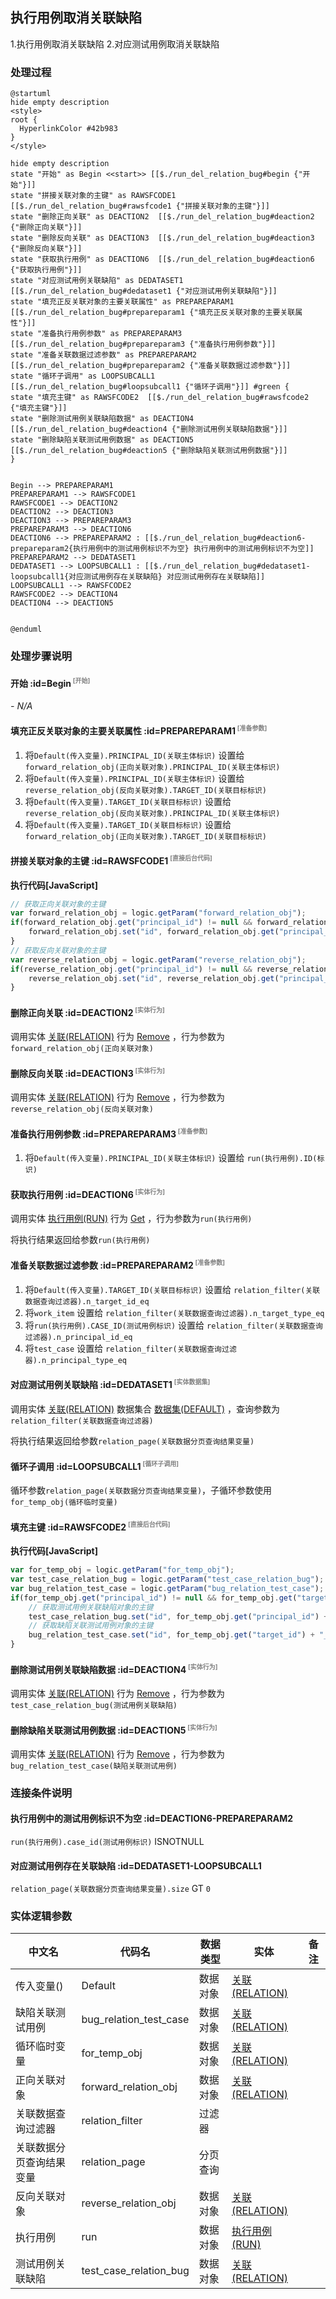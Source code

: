 ## 执行用例取消关联缺陷 <!-- {docsify-ignore-all} -->

   1.执行用例取消关联缺陷 2.对应测试用例取消关联缺陷

### 处理过程

```plantuml
@startuml
hide empty description
<style>
root {
  HyperlinkColor #42b983
}
</style>

hide empty description
state "开始" as Begin <<start>> [[$./run_del_relation_bug#begin {"开始"}]]
state "拼接关联对象的主键" as RAWSFCODE1  [[$./run_del_relation_bug#rawsfcode1 {"拼接关联对象的主键"}]]
state "删除正向关联" as DEACTION2  [[$./run_del_relation_bug#deaction2 {"删除正向关联"}]]
state "删除反向关联" as DEACTION3  [[$./run_del_relation_bug#deaction3 {"删除反向关联"}]]
state "获取执行用例" as DEACTION6  [[$./run_del_relation_bug#deaction6 {"获取执行用例"}]]
state "对应测试用例关联缺陷" as DEDATASET1  [[$./run_del_relation_bug#dedataset1 {"对应测试用例关联缺陷"}]]
state "填充正反关联对象的主要关联属性" as PREPAREPARAM1  [[$./run_del_relation_bug#prepareparam1 {"填充正反关联对象的主要关联属性"}]]
state "准备执行用例参数" as PREPAREPARAM3  [[$./run_del_relation_bug#prepareparam3 {"准备执行用例参数"}]]
state "准备关联数据过滤参数" as PREPAREPARAM2  [[$./run_del_relation_bug#prepareparam2 {"准备关联数据过滤参数"}]]
state "循环子调用" as LOOPSUBCALL1  [[$./run_del_relation_bug#loopsubcall1 {"循环子调用"}]] #green {
state "填充主键" as RAWSFCODE2  [[$./run_del_relation_bug#rawsfcode2 {"填充主键"}]]
state "删除测试用例关联缺陷数据" as DEACTION4  [[$./run_del_relation_bug#deaction4 {"删除测试用例关联缺陷数据"}]]
state "删除缺陷关联测试用例数据" as DEACTION5  [[$./run_del_relation_bug#deaction5 {"删除缺陷关联测试用例数据"}]]
}


Begin --> PREPAREPARAM1
PREPAREPARAM1 --> RAWSFCODE1
RAWSFCODE1 --> DEACTION2
DEACTION2 --> DEACTION3
DEACTION3 --> PREPAREPARAM3
PREPAREPARAM3 --> DEACTION6
DEACTION6 --> PREPAREPARAM2 : [[$./run_del_relation_bug#deaction6-prepareparam2{执行用例中的测试用例标识不为空} 执行用例中的测试用例标识不为空]]
PREPAREPARAM2 --> DEDATASET1
DEDATASET1 --> LOOPSUBCALL1 : [[$./run_del_relation_bug#dedataset1-loopsubcall1{对应测试用例存在关联缺陷} 对应测试用例存在关联缺陷]]
LOOPSUBCALL1 --> RAWSFCODE2
RAWSFCODE2 --> DEACTION4
DEACTION4 --> DEACTION5


@enduml
```


### 处理步骤说明

#### 开始 :id=Begin<sup class="footnote-symbol"> <font color=gray size=1>[开始]</font></sup>



*- N/A*
#### 填充正反关联对象的主要关联属性 :id=PREPAREPARAM1<sup class="footnote-symbol"> <font color=gray size=1>[准备参数]</font></sup>



1. 将`Default(传入变量).PRINCIPAL_ID(关联主体标识)` 设置给  `forward_relation_obj(正向关联对象).PRINCIPAL_ID(关联主体标识)`
2. 将`Default(传入变量).PRINCIPAL_ID(关联主体标识)` 设置给  `reverse_relation_obj(反向关联对象).TARGET_ID(关联目标标识)`
3. 将`Default(传入变量).TARGET_ID(关联目标标识)` 设置给  `reverse_relation_obj(反向关联对象).PRINCIPAL_ID(关联主体标识)`
4. 将`Default(传入变量).TARGET_ID(关联目标标识)` 设置给  `forward_relation_obj(正向关联对象).TARGET_ID(关联目标标识)`

#### 拼接关联对象的主键 :id=RAWSFCODE1<sup class="footnote-symbol"> <font color=gray size=1>[直接后台代码]</font></sup>



<p class="panel-title"><b>执行代码[JavaScript]</b></p>

```javascript
// 获取正向关联对象的主键
var forward_relation_obj = logic.getParam("forward_relation_obj");
if(forward_relation_obj.get("principal_id") != null && forward_relation_obj.get("target_id") != null){
    forward_relation_obj.set("id", forward_relation_obj.get("principal_id") + "_" + forward_relation_obj.get("target_id"));
}
// 获取反向关联对象的主键
var reverse_relation_obj = logic.getParam("reverse_relation_obj");
if(reverse_relation_obj.get("principal_id") != null && reverse_relation_obj.get("target_id") != null){
    reverse_relation_obj.set("id", reverse_relation_obj.get("principal_id") + "_" + reverse_relation_obj.get("target_id"));
}
```

#### 删除正向关联 :id=DEACTION2<sup class="footnote-symbol"> <font color=gray size=1>[实体行为]</font></sup>



调用实体 [关联(RELATION)](module/Base/relation.md) 行为 [Remove](module/Base/relation#行为) ，行为参数为`forward_relation_obj(正向关联对象)`

#### 删除反向关联 :id=DEACTION3<sup class="footnote-symbol"> <font color=gray size=1>[实体行为]</font></sup>



调用实体 [关联(RELATION)](module/Base/relation.md) 行为 [Remove](module/Base/relation#行为) ，行为参数为`reverse_relation_obj(反向关联对象)`

#### 准备执行用例参数 :id=PREPAREPARAM3<sup class="footnote-symbol"> <font color=gray size=1>[准备参数]</font></sup>



1. 将`Default(传入变量).PRINCIPAL_ID(关联主体标识)` 设置给  `run(执行用例).ID(标识)`

#### 获取执行用例 :id=DEACTION6<sup class="footnote-symbol"> <font color=gray size=1>[实体行为]</font></sup>



调用实体 [执行用例(RUN)](module/TestMgmt/run.md) 行为 [Get](module/TestMgmt/run#行为) ，行为参数为`run(执行用例)`

将执行结果返回给参数`run(执行用例)`

#### 准备关联数据过滤参数 :id=PREPAREPARAM2<sup class="footnote-symbol"> <font color=gray size=1>[准备参数]</font></sup>



1. 将`Default(传入变量).TARGET_ID(关联目标标识)` 设置给  `relation_filter(关联数据查询过滤器).n_target_id_eq`
2. 将`work_item` 设置给  `relation_filter(关联数据查询过滤器).n_target_type_eq`
3. 将`run(执行用例).CASE_ID(测试用例标识)` 设置给  `relation_filter(关联数据查询过滤器).n_principal_id_eq`
4. 将`test_case` 设置给  `relation_filter(关联数据查询过滤器).n_principal_type_eq`

#### 对应测试用例关联缺陷 :id=DEDATASET1<sup class="footnote-symbol"> <font color=gray size=1>[实体数据集]</font></sup>



调用实体 [关联(RELATION)](module/Base/relation.md) 数据集合 [数据集(DEFAULT)](module/Base/relation#数据集合) ，查询参数为`relation_filter(关联数据查询过滤器)`

将执行结果返回给参数`relation_page(关联数据分页查询结果变量)`

#### 循环子调用 :id=LOOPSUBCALL1<sup class="footnote-symbol"> <font color=gray size=1>[循环子调用]</font></sup>



循环参数`relation_page(关联数据分页查询结果变量)`，子循环参数使用`for_temp_obj(循环临时变量)`
#### 填充主键 :id=RAWSFCODE2<sup class="footnote-symbol"> <font color=gray size=1>[直接后台代码]</font></sup>



<p class="panel-title"><b>执行代码[JavaScript]</b></p>

```javascript
var for_temp_obj = logic.getParam("for_temp_obj");
var test_case_relation_bug = logic.getParam("test_case_relation_bug");
var bug_relation_test_case = logic.getParam("bug_relation_test_case");
if(for_temp_obj.get("principal_id") != null && for_temp_obj.get("target_id") != null){
    // 获取测试用例关联缺陷对象的主键
    test_case_relation_bug.set("id", for_temp_obj.get("principal_id") + "_" + for_temp_obj.get("target_id"));
    // 获取缺陷关联测试用例对象的主键
    bug_relation_test_case.set("id", for_temp_obj.get("target_id") + "_" + for_temp_obj.get("principal_id"));
}
```

#### 删除测试用例关联缺陷数据 :id=DEACTION4<sup class="footnote-symbol"> <font color=gray size=1>[实体行为]</font></sup>



调用实体 [关联(RELATION)](module/Base/relation.md) 行为 [Remove](module/Base/relation#行为) ，行为参数为`test_case_relation_bug(测试用例关联缺陷)`

#### 删除缺陷关联测试用例数据 :id=DEACTION5<sup class="footnote-symbol"> <font color=gray size=1>[实体行为]</font></sup>



调用实体 [关联(RELATION)](module/Base/relation.md) 行为 [Remove](module/Base/relation#行为) ，行为参数为`bug_relation_test_case(缺陷关联测试用例)`


### 连接条件说明
#### 执行用例中的测试用例标识不为空 :id=DEACTION6-PREPAREPARAM2

`run(执行用例).case_id(测试用例标识)` ISNOTNULL
#### 对应测试用例存在关联缺陷 :id=DEDATASET1-LOOPSUBCALL1

`relation_page(关联数据分页查询结果变量).size` GT `0`


### 实体逻辑参数

|    中文名   |    代码名    |  数据类型    |  实体   |备注 |
| --------| --------| -------- | -------- | --------   |
|传入变量(<i class="fa fa-check"/></i>)|Default|数据对象|[关联(RELATION)](module/Base/relation.md)||
|缺陷关联测试用例|bug_relation_test_case|数据对象|[关联(RELATION)](module/Base/relation.md)||
|循环临时变量|for_temp_obj|数据对象|[关联(RELATION)](module/Base/relation.md)||
|正向关联对象|forward_relation_obj|数据对象|[关联(RELATION)](module/Base/relation.md)||
|关联数据查询过滤器|relation_filter|过滤器|||
|关联数据分页查询结果变量|relation_page|分页查询|||
|反向关联对象|reverse_relation_obj|数据对象|[关联(RELATION)](module/Base/relation.md)||
|执行用例|run|数据对象|[执行用例(RUN)](module/TestMgmt/run.md)||
|测试用例关联缺陷|test_case_relation_bug|数据对象|[关联(RELATION)](module/Base/relation.md)||
